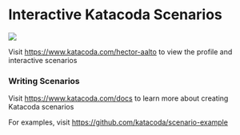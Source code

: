 # Interactive Katacoda Scenarios

[![](http://shields.katacoda.com/katacoda/hector-aalto/count.svg)](https://www.katacoda.com/hector-aalto "Get your profile on Katacoda.com")

Visit https://www.katacoda.com/hector-aalto to view the profile and interactive scenarios

### Writing Scenarios
Visit https://www.katacoda.com/docs to learn more about creating Katacoda scenarios

For examples, visit https://github.com/katacoda/scenario-example
